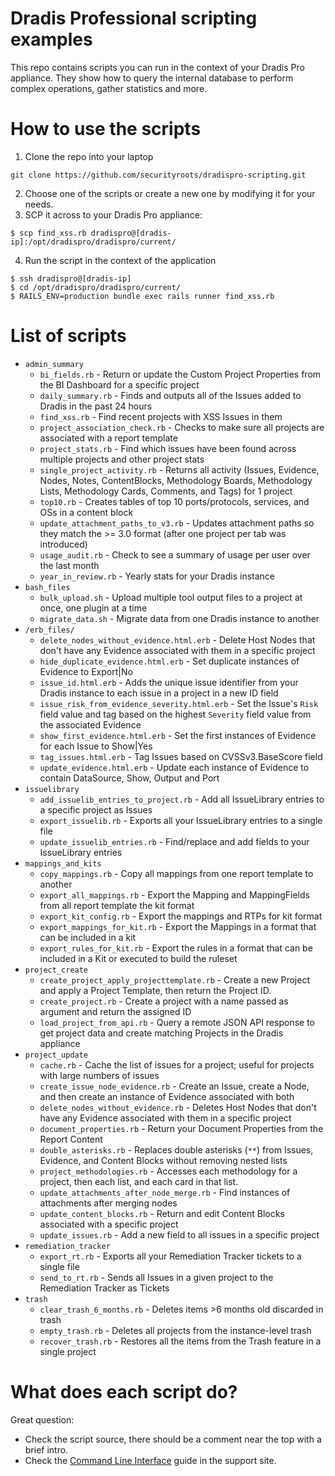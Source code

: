 # Dradis Professional scripting examples

This repo contains scripts you can run in the context of your Dradis Pro appliance. They show how to query the internal database to perform complex operations, gather statistics and more.


# How to use the scripts

1. Clone the repo into your laptop

```
git clone https://github.com/securityroots/dradispro-scripting.git
```

2. Choose one of the scripts or create a new one by modifying it for your needs.
3. SCP it across to your Dradis Pro appliance:

```
$ scp find_xss.rb dradispro@[dradis-ip]:/opt/dradispro/dradispro/current/
```

4. Run the script in the context of the application

```
$ ssh dradispro@[dradis-ip]
$ cd /opt/dradispro/dradispro/current/
$ RAILS_ENV=production bundle exec rails runner find_xss.rb
```

# List of scripts

* `admin_summary`
    * `bi_fields.rb` - Return or update the Custom Project Properties from the BI Dashboard for a specific project
    * `daily_summary.rb` - Finds and outputs all of the Issues added to Dradis in the past 24 hours
    * `find_xss.rb` - Find recent projects with XSS Issues in them
    * `project_association_check.rb` - Checks to make sure all projects are associated with a report template
    * `project_stats.rb` - Find which issues have been found across multiple projects and other project stats
    * `single_project_activity.rb` - Returns all activity (Issues, Evidence, Nodes, Notes, ContentBlocks, Methodology Boards, Methodology Lists, Methodology Cards, Comments, and Tags) for 1 project
    * `top10.rb` - Creates tables of top 10 ports/protocols, services, and OSs in a content block
    * `update_attachment_paths_to_v3.rb` - Updates attachment paths so they match the >= 3.0 format (after one project per tab was introduced)
    * `usage_audit.rb` - Check to see a summary of usage per user over the last month
    * `year_in_review.rb` - Yearly stats for your Dradis instance
* `bash_files`
    * `bulk_upload.sh` - Upload multiple tool output files to a project at once, one plugin at a time
    * `migrate_data.sh` - Migrate data from one Dradis instance to another
* `/erb_files/`
    * `delete_nodes_without_evidence.html.erb` - Delete Host Nodes that don't have any Evidence associated with them in a specific project
    * `hide_duplicate_evidence.html.erb` - Set duplicate instances of Evidence to Export|No
    * `issue_id.html.erb` - Adds the unique issue identifier from your Dradis instance to each issue in a project in a new ID field
    * `issue_risk_from_evidence_severity.html.erb` - Set the Issue's `Risk` field value and tag based on the highest `Severity` field value from the associated Evidence
    * `show_first_evidence.html.erb` - Set the first instances of Evidence for each Issue to Show|Yes
    * `tag_issues.html.erb` - Tag Issues based on CVSSv3.BaseScore field
    * `update_evidence.html.erb` - Update each instance of Evidence to contain DataSource, Show, Output and Port
* `issuelibrary`
    * `add_issuelib_entries_to_project.rb` - Add all IssueLibrary entries to a specific project as Issues
    * `export_issuelib.rb` - Exports all your IssueLibrary entries to a single file
    * `update_issuelib_entries.rb` - Find/replace and add fields to your IssueLibrary entries
* `mappings_and_kits`
    * `copy_mappings.rb` - Copy all mappings from one report template to another
    * `export_all_mappings.rb` - Export the Mapping and MappingFields from all report template the kit format
    * `export_kit_config.rb` - Export the mappings and RTPs for kit format
    * `export_mappings_for_kit.rb` - Export the Mappings in a format that can be included in a kit
    * `export_rules_for_kit.rb` - Export the rules in a format that can be included in a Kit or executed to build the ruleset
* `project_create`
    * `create_project_apply_projecttemplate.rb` - Create a new Project and apply a Project Template, then return the Project ID.
    * `create_project.rb` - Create a project with a name passed as argument and return the assigned ID
    * `load_project_from_api.rb` - Query a remote JSON API response to get project data and create matching Projects in the Dradis appliance
* `project_update`
    * `cache.rb` - Cache the list of issues for a project; useful for projects with large numbers of issues
    * `create_issue_node_evidence.rb` - Create an Issue, create a Node, and then create an instance of Evidence associated with both
    * `delete_nodes_without_evidence.rb` - Deletes Host Nodes that don't have any Evidence associated with them in a specific project
    * `document_properties.rb` - Return your Document Properties from the Report Content
    * `double_asterisks.rb` - Replaces double asterisks (`**`) from Issues, Evidence, and Content Blocks without removing nested lists
    * `project_methodologies.rb` - Accesses each methodology for a project, then each list, and each card in that list. 
    * `update_attachments_after_node_merge.rb` - Find instances of attachments after merging nodes
    * `update_content_blocks.rb` - Return and edit Content Blocks associated with a specific project
    * `update_issues.rb` - Add a new field to all issues in a specific project
* `remediation_tracker`
    * `export_rt.rb` - Exports all your Remediation Tracker tickets to a single file
    * `send_to_rt.rb` - Sends all Issues in a given project to the Remediation Tracker as Tickets
* `trash`
    * `clear_trash_6_months.rb` - Deletes items >6 months old discarded in trash
    * `empty_trash.rb` - Deletes all projects from the instance-level trash
    * `recover_trash.rb` - Restores all the items from the Trash feature in a single project


# What does each script do?

Great question:

* Check the script source, there should be a comment near the top with a brief intro.
* Check the [Command Line Interface](http://securityroots.com/dradispro/support/guides/command_line/) guide in the support site.
